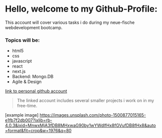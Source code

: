 # Hello, welcome to my Github-Profile:

This account will cover various tasks i do during my neue-fische webdevelopment bootcamp.

### Topics will be:

- html5
- css
- javascript
- react
- next.js
- Backend: Mongo.DB
- Agile & Design

[link to personal github account](https://github.com/r03n3)
>The linked account includes several smaller projects i work on in my free-time.

[example image] https://images.unsplash.com/photo-1500877015165-e1fb7f2db007?ixlib=rb-4.0.3&ixid=MnwxMjA3fDB8MHxwaG90by1wYWdlfHx8fGVufDB8fHx8&auto=format&fit=crop&w=1976&q=80
